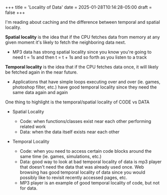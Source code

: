 +++
title = 'Locality of Data'
date = 2025-01-28T10:14:28-05:00
draft = false
+++

I'm reading about caching and the difference between temporal and spatial locality.

**Spatial locality** is the idea that if the CPU fetches data from memory at any given moment it's likely to fetch the neighboring data next.
- MP3 data has strong spatial locality since you know you're going to need t = 1s and then t = t + 1s and so forth as you listen to a track

**Temporal locality** is the idea that if the CPU fetches data once, it will likely be fetched again in the near future.
- Applications that have simple loops executing over and over (ie. games, photoshop filter, etc.) have good temporal locality since they need the same data again and again

One thing to highlight is the temporal/spatial locality of CODE vs DATA
- Spatial Locality
  - Code: when functions/classes exist near each other performing related work
  - Data: when the data itself exists near each other

- Temporal Locality
  - Code: when you need to access certain code blocks around the same time (ie. games, simulations, etc.)
  - Data: good way to look at bad temporal locality of data is mp3 player that doesn't need the data that was already used once. Web browsing has good temporal locality of data since you would possibly like to revisit recently accessed pages, etc.
  - MP3 player is an example of good temporal locality of code, but not for data.

